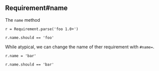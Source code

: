## Requirement#name

The `name` method

    r = Requirement.parse('foo 1.0+')

    r.name.should == 'foo'

While atypical, we can change the name of ther requirement with `#name=`.

    r.name = 'bar'

    r.name.should == 'bar'

